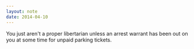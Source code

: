 ```yaml
---
layout: note
date: 2014-04-10
---
```



You just aren't a proper libertarian unless an arrest warrant has been out on you at some time for unpaid parking tickets.
